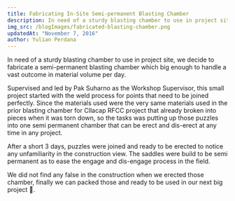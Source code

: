```yaml
---
title: Fabricating In-Site Semi-permanent Blasting Chamber
description: In need of a sturdy blasting chamber to use in project site, we decide to fabricate a semi-permanent blasting chamber which big enough...
img_src: /blogImages/fabricated-blasting-chamber.png
updatedAt: "November 7, 2016"
author: Yulian Perdana
---
```


In need of a sturdy blasting chamber to use in project site, we decide to fabricate a semi-permanent blasting chamber which big enough to handle a vast outcome in material volume per day.

Supervised and led by Pak Suharno as the Workshop Supervisor, this small project started with the weld process for points that need to be joined perfectly. Since the materials used were the very same materials used in the prior blasting chamber for CIlacap RFCC project that already broken into pieces when it was torn down, so the tasks was putting up those puzzles into one semi permanent chamber that can be erect and dis-erect at any time in any project.

After a short 3 days, puzzles were joined and ready to be erected to notice any unfamiliarity in the construction view. The saddles were build to be semi permanent as to ease the engage and dis-engage process in the field.

We did not find any false in the construction when we erected those chamber, finally we can packed those and ready to be used in our next big project 🚀.